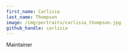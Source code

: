 ```yaml
---
first_name: Carlisia
last_name: Thompson
image: /img/portraits/carlisia_thompson.jpg
github_handle: carlisia
---
```

Maintainer
